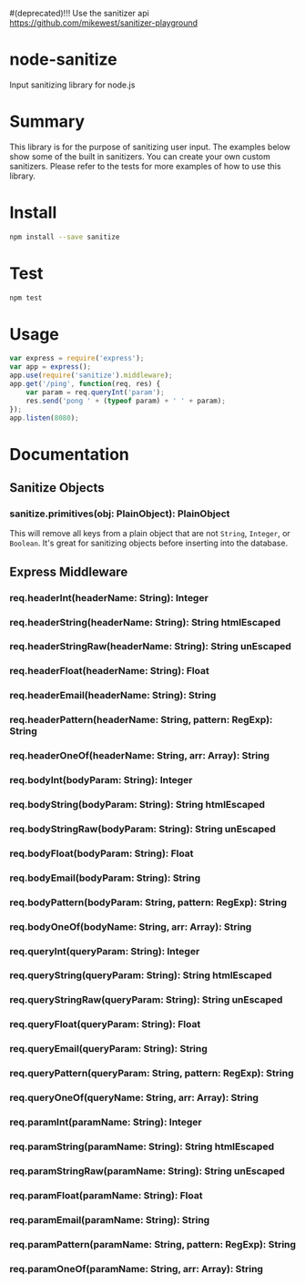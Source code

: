 #(deprecated)!!! Use the sanitizer api 
https://github.com/mikewest/sanitizer-playground

# node-sanitize 
Input sanitizing library for node.js

# Summary
This library is for the purpose of sanitizing user input. The examples below show some of the built in sanitizers. You can create your own custom sanitizers. Please refer to the tests for more examples of how to use this library.

# Install

```bash
npm install --save sanitize
```

# Test

```bash
npm test
```

# Usage

```javascript
var express = require('express');
var app = express();
app.use(require('sanitize').middleware);
app.get('/ping', function(req, res) {
	var param = req.queryInt('param');
	res.send('pong ' + (typeof param) + ' ' + param);
});
app.listen(8080);
```

# Documentation

## Sanitize Objects

### sanitize.primitives(obj: PlainObject): PlainObject
This will remove all keys from a plain object that are not `String`, `Integer`, or `Boolean`. It's great for sanitizing objects before inserting into the database.

## Express Middleware

### req.headerInt(headerName: String): Integer
### req.headerString(headerName: String): String htmlEscaped
### req.headerStringRaw(headerName: String): String unEscaped
### req.headerFloat(headerName: String): Float
### req.headerEmail(headerName: String): String
### req.headerPattern(headerName: String, pattern: RegExp): String
### req.headerOneOf(headerName: String, arr: Array): String

### req.bodyInt(bodyParam: String): Integer
### req.bodyString(bodyParam: String): String htmlEscaped
### req.bodyStringRaw(bodyParam: String): String unEscaped
### req.bodyFloat(bodyParam: String): Float
### req.bodyEmail(bodyParam: String): String
### req.bodyPattern(bodyParam: String, pattern: RegExp): String
### req.bodyOneOf(bodyName: String, arr: Array): String

### req.queryInt(queryParam: String): Integer
### req.queryString(queryParam: String): String htmlEscaped
### req.queryStringRaw(queryParam: String): String unEscaped
### req.queryFloat(queryParam: String): Float
### req.queryEmail(queryParam: String): String
### req.queryPattern(queryParam: String, pattern: RegExp): String
### req.queryOneOf(queryName: String, arr: Array): String

### req.paramInt(paramName: String): Integer
### req.paramString(paramName: String): String htmlEscaped
### req.paramStringRaw(paramName: String): String unEscaped
### req.paramFloat(paramName: String): Float
### req.paramEmail(paramName: String): String
### req.paramPattern(paramName: String, pattern: RegExp): String
### req.paramOneOf(paramName: String, arr: Array): String
